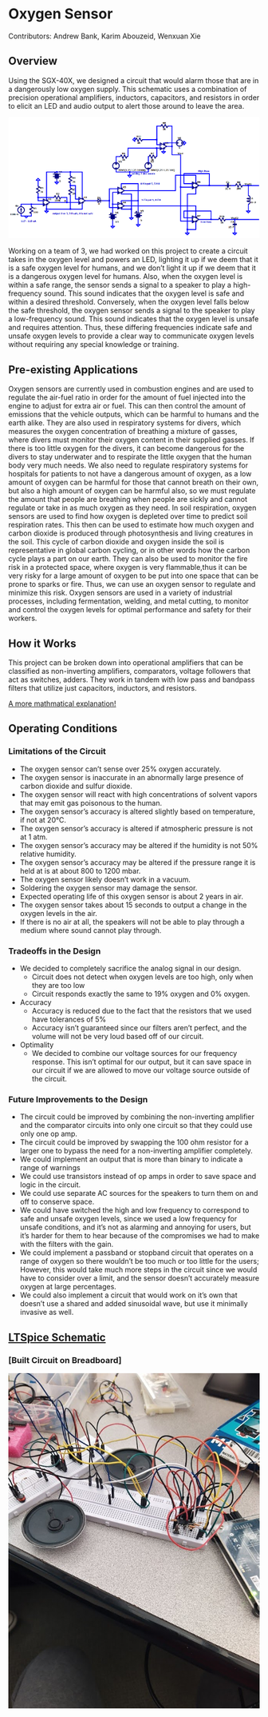 # Oxygen Sensor

Contributors: Andrew Bank, Karim Abouzeid, Wenxuan Xie

## Overview

Using the SGX-40X, we designed a circuit that would alarm those that are in a dangerously low oxygen supply. This schematic uses a combination of precision operational amplifiers, inductors, capacitors, and resistors in order to elicit an LED and audio output to alert those around to leave the area.

![Image of Completed Schematic](Oxygen_Sensor_Circuit_Image.png)

Working on a team of 3, we had worked on this project to create a circuit takes in the oxygen level and powers an LED, lighting it up if we deem that it is a safe oxygen level for humans, and we don’t light it up if we deem that it is a dangerous oxygen level for humans. Also, when the oxygen level is within a safe range, the sensor sends a signal to a speaker to play a high-frequency sound. This sound indicates that the oxygen level is safe and within a desired threshold. Conversely, when the oxygen level falls below the safe threshold, the oxygen sensor sends a signal to the speaker to play a low-frequency sound. This sound indicates that the oxygen level is unsafe and requires attention. Thus, these differing frequencies indicate safe and unsafe oxygen levels to provide a clear way to communicate oxygen levels without requiring any special knowledge or training.

## Pre-existing Applications

Oxygen sensors are currently used in combustion engines and are used to regulate the air-fuel ratio in order for the amount of fuel injected into the engine to adjust for extra air or fuel. This can then control the amount of emissions that the vehicle outputs, which can be harmful to humans and the earth alike.
They are also used in respiratory systems for divers, which measures the oxygen concentration of breathing a mixture of gasses, where divers must monitor their oxygen content in their supplied gasses. If there is too little oxygen for the divers, it can become dangerous for the divers to stay underwater and to respirate the little oxygen that the human body very much needs.
We also need to regulate respiratory systems for hospitals for patients to not have a dangerous amount of oxygen, as a low amount of oxygen can be harmful for those that cannot breath on their own, but also a high amount of oxygen can be harmful also, so we must regulate the amount that people are breathing when people are sickly and cannot regulate or take in as much oxygen as they need.
In soil respiration, oxygen sensors are used to find how oxygen is depleted over time to predict soil respiration rates. This then can be used to estimate how much oxygen and carbon dioxide is produced through photosynthesis and living creatures in the soil. This cycle of carbon dioxide and oxygen inside the soil is representative in global carbon cycling, or in other words how the carbon cycle plays a part on our earth.
They can also be used to monitor the fire risk in a protected space, where oxygen is very flammable,thus it can be very risky for a large amount of oxygen to be put into one space that can be prone to sparks or fire. Thus, we can use an oxygen sensor to regulate and minimize this risk. 
Oxygen sensors are used in a variety of industrial processes, including fermentation, welding, and metal cutting, to monitor and control the oxygen levels for optimal performance and safety for their workers.

## How it Works

This project can be broken down into operational amplifiers that can be classified as non-inverting amplifiers, comparators, voltage followers that act as switches, adders. They work in tandem with low pass and bandpass filters that utilize just capacitors, inductors, and resistors. 

[A more mathmatical explanation!](https://docs.google.com/document/d/11dKiXr9g6kT0yFc9-63gz_o0bKVgVQtB5aEgaVRr5AQ/edit?usp=sharing)

## Operating Conditions

### Limitations of the Circuit

* The oxygen sensor can’t sense over 25% oxygen accurately.
* The oxygen sensor is inaccurate in an abnormally large presence of carbon dioxide and sulfur dioxide.
* The oxygen sensor will react with high concentrations of solvent vapors that may emit gas poisonous to the human.
* The oxygen sensor’s accuracy is altered slightly based on temperature, if not at 20℃.
* The oxygen sensor’s accuracy is altered if atmospheric pressure is not at 1 atm. 
* The oxygen sensor’s accuracy may be altered if the humidity is not 50% relative humidity.
* The oxygen sensor’s accuracy may be altered if the pressure range it is held at is at about 800 to 1200 mbar.
* The oxygen sensor likely doesn’t work in a vacuum.
* Soldering the oxygen sensor may damage the sensor.
* Expected operating life of this oxygen sensor is about 2 years in air.
* The oxygen sensor takes about 15 seconds to output a change in the oxygen levels in the air.
* If there is no air at all, the speakers will not be able to play through a medium where sound cannot play through.

### Tradeoffs in the Design

* We decided to completely sacrifice the analog signal in our design.
  - Circuit does not detect when oxygen levels are too high, only when they are too low
  - Circuit responds exactly the same to 19% oxygen and 0% oxygen.
* Accuracy
  - Accuracy is reduced due to the fact that the resistors that we used have tolerances of 5%
  - Accuracy isn’t guaranteed since our filters aren’t perfect, and the volume will not be very loud based off of our circuit.
* Optimality
  - We decided to combine our voltage sources for our frequency response. This isn’t optimal for our output, but it can save space in our circuit if we are allowed to move our voltage source outside of the circuit.

### Future Improvements to the Design
* The circuit could be improved by combining the non-inverting amplifier and the comparator circuits into only one circuit so that they could use only one op amp.
* The circuit could be improved by swapping the 100 ohm resistor for a larger one to bypass the need for a non-inverting amplifier completely.
* We could implement an output that is more than binary to indicate a range of warnings
* We could use transistors instead of op amps in order to save space and logic in the circuit. 
* We could use separate AC sources for the speakers to turn them on and off to conserve space.
* We could have switched the high and low frequency to correspond to safe and unsafe oxygen levels, since we used a low frequency for unsafe conditions, and it’s not as alarming and annoying for users, but it’s harder for them to hear because of the compromises we had to make with the filters with the gain. 
* We could implement a passband or stopband circuit that operates on a range of oxygen so there wouldn’t be too much or too little for the users; However, this would take much more steps in the circuit since we would have to consider over a limit, and the sensor doesn’t accurately measure oxygen at large percentages.
* We could also implement a circuit that would work on it’s own that doesn’t use a shared and added sinusoidal wave, but use it minimally invasive as well.

## [LTSpice Schematic](oxygen_sensor_schematic.asc)

### [Built Circuit on Breadboard]

![Image of Built Oxygen Sensor](built_oxygen_sensor.jpg)
